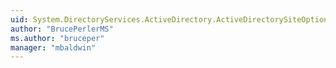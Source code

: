 ```yaml
---
uid: System.DirectoryServices.ActiveDirectory.ActiveDirectorySiteOptions
author: "BrucePerlerMS"
ms.author: "bruceper"
manager: "mbaldwin"
---
```

